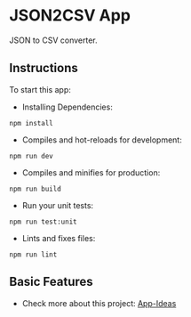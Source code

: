 # JSON2CSV App

JSON to CSV converter.

## Instructions

To start this app:

- Installing Dependencies:

```
npm install
```

- Compiles and hot-reloads for development:

```
npm run dev
```

- Compiles and minifies for production:

```
npm run build
```

- Run your unit tests:

```
npm run test:unit
```

- Lints and fixes files:

```
npm run lint
```

## Basic Features

- Check more about this project: [App-Ideas](https://github.com/florinpop17/app-ideas/blob/master/Projects/1-Beginner/JSON2CSV-App.md)

